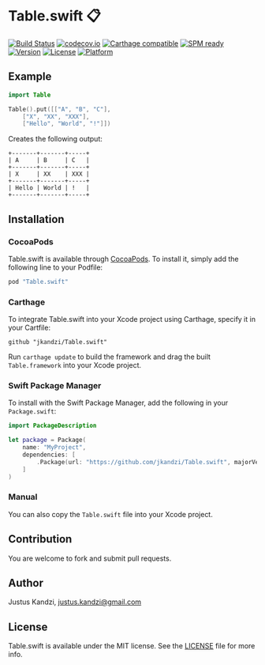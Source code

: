 # Table.swift :clipboard:
[![Build Status](https://travis-ci.org/jkandzi/Table.swift.svg?branch=master)](https://travis-ci.org/jkandzi/Table.swift)
[![codecov.io](https://codecov.io/github/jkandzi/Table.swift/coverage.svg?branch=master)](https://codecov.io/github/jkandzi/Table.swift?branch=master)
[![Carthage compatible](https://img.shields.io/badge/Carthage-compatible-4BC51D.svg?style=flat)](https://github.com/Carthage/Carthage)
[![SPM ready](https://img.shields.io/badge/SPM-ready-orange.svg)](https://www.swift.org)
[![Version](https://img.shields.io/cocoapods/v/Table.swift.svg?style=flat)](http://cocoapods.org/pods/Table.swift)
[![License](https://img.shields.io/cocoapods/l/Table.swift.svg?style=flat)](http://cocoapods.org/pods/Table.swift)
[![Platform](https://img.shields.io/cocoapods/p/Table.swift.svg?style=flat)](http://cocoapods.org/pods/Table.swift)

## Example

```swift
import Table

Table().put([["A", "B", "C"],
	["X", "XX", "XXX"],
	["Hello", "World", "!"]])
```

Creates the following output:

```
+-------+-------+-----+
| A     | B     | C   |
+-------+-------+-----+
| X     | XX    | XXX |
+-------+-------+-----+
| Hello | World | !   |
+-------+-------+-----+
```

## Installation

### CocoaPods

Table.swift is available through [CocoaPods](http://cocoapods.org). To install
it, simply add the following line to your Podfile:

```ruby
pod "Table.swift"
```

### Carthage

To integrate Table.swift into your Xcode project using Carthage, specify it in your Cartfile:

```
github "jkandzi/Table.swift"
```

Run `carthage update` to build the framework and drag the built `Table.framework` into your Xcode project.

### Swift Package Manager

To install with the Swift Package Manager, add the following in your `Package.swift`:

```swift
import PackageDescription

let package = Package(
    name: "MyProject",
    dependencies: [
        .Package(url: "https://github.com/jkandzi/Table.swift", majorVersion: 1)
    ]
)
```

### Manual

You can also copy the `Table.swift` file into your Xcode project.

## Contribution

You are welcome to fork and submit pull requests.

## Author

Justus Kandzi, justus.kandzi@gmail.com

## License

Table.swift is available under the MIT license. See the [LICENSE](https://github.com/jkandzi/Table.swift/blob/master/LICENSE.txt) file for more info.

